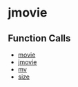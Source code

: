 # jmovie

## Function Calls
- [movie](CSD/kCSD/ica/kCsd1D_ICA/STICA_UTIL/movie.md)
- [jmovie](jmovie.md)
- [mv](CSD/kCSD/ica/kCsd1D_ICA/STICA_UTIL/mv.md)
- [size](CSD/kCSD/ica/kCsd1D_ICA/STICA_UTIL/size.md)
